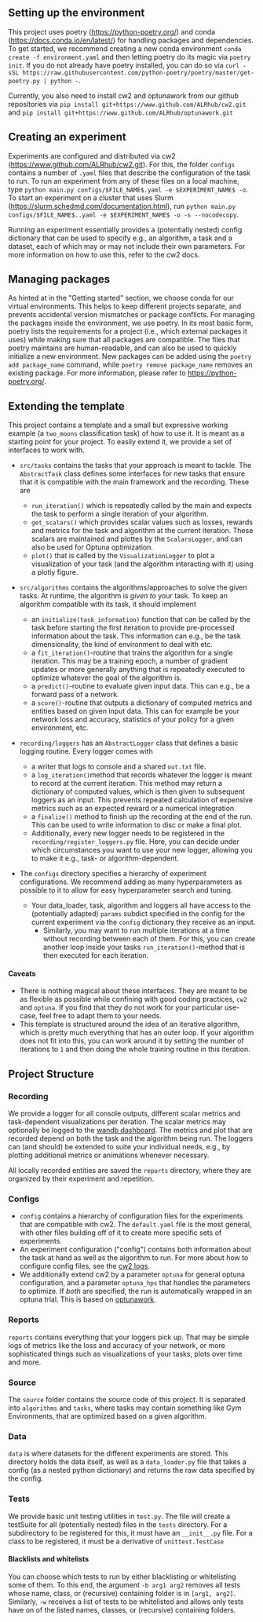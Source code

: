 ## Setting up the environment
This project uses poetry (https://python-poetry.org/) and conda (https://docs.conda.io/en/latest/) for handling packages
and dependencies.
To get started, we recommend creating a new conda environment
`conda create -f environment.yaml` and then letting poetry do its
magic via `poetry init`. If you do not already have poetry installed, you can do so via 
`curl -sSL https://raw.githubusercontent.com/python-poetry/poetry/master/get-poetry.py | python -`.

Currently, you also need to install cw2 and optunawork from our github repositories via
`pip install git+https://www.github.com/ALRhub/cw2.git` and
`pip install git+https://www.github.com/ALRhub/optunawork.git`

## Creating an experiment
Experiments are configured and distributed via cw2 (https://www.github.com/ALRhub/cw2.git). For this, the folder `configs` contains
a number of `.yaml` files that describe the configuration of the task to run. 
To run an experiment from any of these files on a local machine, type
`python main.py configs/$FILE_NAME$.yaml -e $EXPERIMENT_NAME$ -o`. To start an experiment on a cluster that uses Slurm
(https://slurm.schedmd.com/documentation.html), run 
`python main.py configs/$FILE_NAME$..yaml -e $EXPERIMENT_NAME$ -o -s --nocodecopy`.

Running an experiment essentially provides a (potentially nested) config dictionary that can be used to specify e.g., an
algorithm, a task and a dataset, each of which may or may not include their own parameters. For more information on how
to use this, refer to the cw2 docs.

## Managing packages
As hinted at in the "Getting started" section, we choose conda for our virtual environments. This helps to keep different
projects separate, and prevents accidental version mismatches or package conflicts.
For managing the packages inside the environment, we use poetry. In its most basic form, poetry lists the
requirements for a project (i.e., which external packages it uses) while making sure that all packages are compatible.
The files that poetry maintains are human-readable, and can also be used to quickly initialize a new environment.
New packages can be added using the `poetry add package_name` command, while `poetry remove package_name` removes an
existing package. For more information, please refer to https://python-poetry.org/.

## Extending the template
This project contains a template and a small but expressive working example 
(a `two_moons` classification task) of how to use it. 
It is meant as a starting point for your project.
To easily extend it, we provide a set of interfaces to work with.

* `src/tasks` contains the tasks that your approach is meant to tackle. The `AbstractTask` class defines some interfaces
  for new tasks that ensure that it is compatible with the main framework and the recording. These are
    * `run_iteration()` which is repeatedly called by the main and expects the task to perform a single iteration of your algorithm.
    * `get_scalars()` which provides scalar values such as losses, rewards and metrics for the task and algorithm at the
      current iteration. These scalars are maintained and plottes by the `ScalarsLogger`, and can also be
      used for Optuna optimization.
    * `plot()` that is called by the `VisualizationLogger` to plot a visualization of your task 
      (and the algorithm interacting with it) using a plotly figure.
* `src/algorithms` contains the algorithms/approaches to solve the given tasks. At runtime, the algorithm is *given to*
  your task. To keep an algorithm compatible with its task, it should implement
  * an `initialize(task_information)` function that can be called by the task before starting the first iteration to
    provide pre-processed information about the task. This information can e.g., be the task dimensionality, the
    kind of environment to deal with etc.
  * a `fit_iteration()`-routine that trains the algorithm for a single iteration. This may be a training epoch, a number
  of gradient updates or more generally anything that is repeatedly executed to optimize whatever the goal of the
    algorithm is.
  * a `predict()`-routine to evaluate given input data. This can e.g., be a forward pass of a network.
  * a `score()`-routine that outputs a dictionary of computed metrics and entities based on given input data. This
    can for example be your network loss and accuracy, statistics of your policy for a given environment, etc.
* `recording/loggers` has an `AbstractLogger` class that defines a basic logging routine. Every logger comes with
  * a writer that logs to console and a shared `out.txt` file.
  * a `log_iteration()`method that records whatever the logger is meant to record at the current iteration. This method
    may return a dictionary of computed values, which is then given to subsequent loggers as an input. This prevents
    repeated calculation of expensive metrics such as an expected reward or a numerical integration.
  * a `finalize()` method to finish up the recording at the end of the run. This can be used to write information to
    disc or make a final plot.
  * Additionally, every new logger needs to be registered in the `recording/register_loggers.py` file. Here, you can
    decide under which circumstances you want to use your new logger, allowing you to make it 
    e.g., task- or algorithm-dependent.
    
  
* The `configs` directory specifies a hierarchy of experiment configurations. 
  We recommend adding as many hyperparameters as possible to it to allow for easy hyperparameter search and tuning.
  * Your data_loader, task, algorithm and loggers all have access to the (potentially adapted) `params` subdict
    specified in the config for the current experiment via the `config` dictionary they receive as an input.
    * Similarly, you may want to run multiple iterations at a time without recording between each of them. For this,
      you can create another loop inside your tasks `run_iteration()`-method that is then executed for each iteration.


#### Caveats
* There is nothing magical about these interfaces. They are meant to be as flexible as possible while confining with 
  good coding practices, `cw2` and `optuna`. If you find that they do not work for your particular use-case, feel free
  to adapt them to your needs.
* This template is structured around the idea of an iterative algorithm, which is pretty much everything that has
  an outer loop. If your algorithm does not fit into this, you can work around it by setting the number of iterations
  to `1` and then doing the whole training routine in this iteration.

## Project Structure

###  Recording
We provide a logger for all console outputs, different scalar metrics and task-dependent visualizations per iteration. 
The scalar metrics may optionally be logged to the [wandb dashboard](https://wandb.ai).
The metrics and plot that are recorded depend on both the task and the algorithm being run. 
The loggers can (and should) be extended
to suite your individual needs, e.g., by plotting additional metrics or animations whenever necessary.

All locally recorded entities are saved the `reports` directory, where they are organized by their experiment and repetition.


### Configs
* `config` contains a hierarchy of configuration files for the experiments that are compatible with cw2. 
The `default.yaml` file is the most general, with other files building off of it to create more specific sets of
experiments. 
* An experiment configuration ("config") contains both information about the task at hand as well as the algorithm to run.
For more about how to configure config files, see the [cw2 logs](https://www.github.com/ALRhub/cw2).
* We additionally extend cw2 by a parameter `optuna` for general optuna configuration, and a parameter `optuna_hps` that handles the
parameters to optimize. If *both* are specified, the run is automatically wrapped in an optuna trial. This is
based on [optunawork](https://www.github.com/ALRhub/optunawork).

### Reports
`reports` contains everything that your loggers pick up. 
That may be simple logs of metrics like the loss and accuracy of your network, or more sophisticated things such as
visualizations of your tasks, plots over time and more.

### Source
The `source` folder contains the source code of this project. It is separated into `algorithms` and `tasks`, where
tasks may contain something like Gym Environments, that are optimized based on a given algorithm.

### Data
`data` is where datasets for the different experiments are stored. This directory holds the data itself, as well as a
`data_loader.py` file that takes a config (as a nested python dictionary) and returns the raw data specified
by the config.

### Tests
We provide basic unit testing utilities in `test.py`. The file will create a testSuite for all (potentially nested)
files in the `tests` directory. 
For a subdirectory to be registered for this, it must have an `__init__.py` file. For a class to be registered, it
must be a derivative of `unittest.TestCase`

#### Blacklists and whitelists
You can choose which tests to run by either blacklisting or whitelisting some of them. To this end,
the argument `-b arg1 arg2` removes all tests whose name, class, or (recursive) containing folder is in `[arg1, arg2]`.
Similarly, `-w` receives a list of tests to be whitelisted and allows only tests have on of the listed names, classes,
or (recursive) containing folders. 


